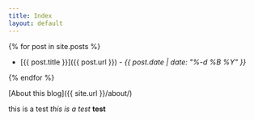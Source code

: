 ```yaml
---
title: Index
layout: default
---
```


{% for post in site.posts %}

- [{{ post.title }}]({{ post.url }}) - *{{ post.date | date: "%-d %B %Y" }}*
    
{% endfor %}



[About this blog]({{ site.url }}/about/)

this is a test
*this is a test* 
**test**
